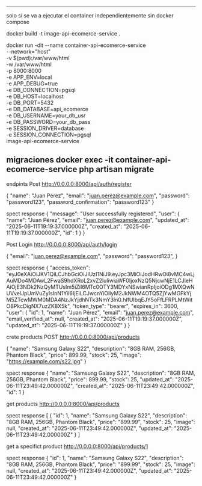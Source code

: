 

----------------------------------------------------------------------------------
solo si se va a ejecutar el container independientemente sin docker compose

docker build -t image-api-ecomerce-service .

docker run -dit --name container-api-ecomerce-service \
  --network="host" \
  -v $(pwd):/var/www/html \
  -w /var/www/html \
  -p 8000:8000 \
  -e APP_ENV=local \
  -e APP_DEBUG=true \
  -e DB_CONNECTION=pgsql \
  -e DB_HOST=localhost \
  -e DB_PORT=5432 \
  -e DB_DATABASE=api_ecomerce \
  -e DB_USERNAME=your_db_usr \
  -e DB_PASSWORD=your_db_pass \
  -e SESSION_DRIVER=database \
  -e SESSION_CONNECTION=pgsql \
  image-api-ecomerce-service 


migraciones
docker exec -it container-api-ecomerce-service php artisan migrate
------------------------------------------------------------------------------------

endpints
Post
http://0.0.0.0:8000/api/auth/register

{
  "name": "Juan Pérez",
  "email": "juan.perez@example.com",
  "password": "password123",
  "password_confirmation": "password123"
}

spect response
{
  "message": "User successfully registered",
  "user": {
    "name": "Juan Pérez",
    "email": "juan.perez@example.com",
    "updated_at": "2025-06-11T19:19:37.000000Z",
    "created_at": "2025-06-11T19:19:37.000000Z",
    "id": 1
  }
}

Post
Login
http://0.0.0.0:8000/api/auth/login

{
  "email": "juan.perez@example.com",
  "password": "password123",
}

spect response
{
  "access_token": "eyJ0eXAiOiJKV1QiLCJhbGciOiJIUzI1NiJ9.eyJpc3MiOiJodHRwOi8vMC4wLjAuMDo4MDAwL2FwaS9hdXRoL2xvZ2luIiwiaWF0IjoxNzQ5NjcwNjE1LCJleHAiOjE3NDk2NzQyMTUsIm5iZiI6MTc0OTY3MDYxNSwianRpIjoiODg1MXQwNUVvelJpUmVuZyIsInN1YiI6IjEiLCJwcnYiOiIyM2JkNWM4OTQ5ZjYwMGFkYjM5ZTcwMWM0MDA4NzJkYjdhNTk3NmY3In0.hIfUIbqEJY5oFfLFRPLMtWitOBPkcDigNX7uzZK8X5k",
  "token_type": "bearer",
  "expires_in": 3600,
  "user": {
    "id": 1,
    "name": "Juan Pérez",
    "email": "juan.perez@example.com",
    "email_verified_at": null,
    "created_at": "2025-06-11T19:19:37.000000Z",
    "updated_at": "2025-06-11T19:19:37.000000Z"
  }
}



crete products
POST
http://0.0.0.0:8000/api/products

{
  "name": "Samsung Galaxy S22",
  "description": "8GB RAM, 256GB, Phantom Black",
  "price": 899.99,
  "stock": 25,
  "image": "https://example.com/s22.jpg"
}

spect response
{
  "name": "Samsung Galaxy S22",
  "description": "8GB RAM, 256GB, Phantom Black",
  "price": 899.99,
  "stock": 25,
  "updated_at": "2025-06-11T23:49:42.000000Z",
  "created_at": "2025-06-11T23:49:42.000000Z",
  "id": 1
}


get products
http://0.0.0.0:8000/api/products


spect response
[
  {
    "id": 1,
    "name": "Samsung Galaxy S22",
    "description": "8GB RAM, 256GB, Phantom Black",
    "price": "899.99",
    "stock": 25,
    "image": null,
    "created_at": "2025-06-11T23:49:42.000000Z",
    "updated_at": "2025-06-11T23:49:42.000000Z"
  }
]

get a specifict product
http://0.0.0.0:8000/api/products/1

spect response
{
  "id": 1,
  "name": "Samsung Galaxy S22",
  "description": "8GB RAM, 256GB, Phantom Black",
  "price": "899.99",
  "stock": 25,
  "image": null,
  "created_at": "2025-06-11T23:49:42.000000Z",
  "updated_at": "2025-06-11T23:49:42.000000Z"
}

